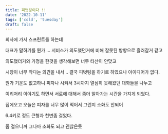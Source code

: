 ```yaml
---
title: 피벗팅이다 !!
date: '2022-10-11'
tags: ['cold', 'tuesday']
draft: false
---
```


회사에 가서 스프린트를 하는데

대표가 말하기를 뭔가 ... 서비스가 의도했던거에 비해 잘못된 방향으로 흘러갈거 같고

의도했더거와 가정을 한것을 생각해보면 너무 타산이 안맞고

시장이 너무 작다는 의견을 내서 .. 결국 피벗팅을 하기로 하였으나 아이디어가 없다.

뭔가 기운도 없고하니 피자나 시켜서 3시까지 열심히 못해왔던 대화들을 나누고

이리저리 이야기도 하면서 서로에 대해서 좀더 알아가는 시간을 가지게 되었다.

집에오고 오늘은 피자를 너무 많이 먹어서 그런지 소화도 안되어

6.4키로 정도 큰형과 천변좀 걸었다.

좀 걸으니까 그나마 소화도 되고 괜찮은듯
